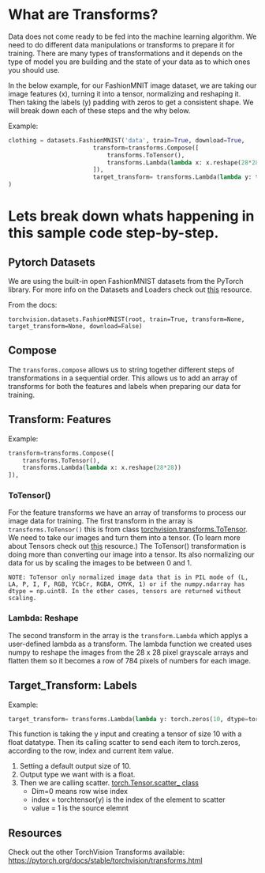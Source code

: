 # What are Transforms?

Data does not come ready to be fed into the machine learning algorithm. We need to do different data manipulations or transforms to prepare it for training. There are many types of transformations and it depends on the type of model you are building and the state of your data as to which ones you should use. 

In the below example, for our FashionMNIT image dataset, we are taking our image features (x), turning it into a tensor, normalizing and reshaping it. Then taking the labels (y) padding with zeros to get a consistent shape. We will break down each of these steps and the why below.

Example:

```python
clothing = datasets.FashionMNIST('data', train=True, download=True,
                        transform=transforms.Compose([
                            transforms.ToTensor(),
                            transforms.Lambda(lambda x: x.reshape(28*28))
                        ]),
                        target_transform= transforms.Lambda(lambda y: torch.zeros(10, dtype=torch.float).scatter_(dim=0, index=torch.tensor(y), value=1))
)
```

# Lets break down whats happening in this sample code step-by-step.

## Pytorch Datasets
<!--TODO link to Ari' Dataset info-->
We are using the built-in open FashionMNIST datasets from the PyTorch library. For more info on the Datasets and Loaders check out [this]() resource.

From the docs:
```
torchvision.datasets.FashionMNIST(root, train=True, transform=None, target_transform=None, download=False)
```

## Compose
The `transforms.compose` allows us to string together different steps of transformations in a sequential order. This allows us to add an array of transforms for both the features and labels when preparing our data for training.

## Transform: Features

Example:
```python
transform=transforms.Compose([
    transforms.ToTensor(),
    transforms.Lambda(lambda x: x.reshape(28*28))
]),
```

### ToTensor() 
For the feature transforms we have an array of transforms to process our image data for training. The first transform in the array is `transforms.ToTensor()` this is from class [torchvision.transforms.ToTensor](https://pytorch.org/docs/stable/torchvision/transforms.html#torchvision.transforms.ToTensor). We need to take our images and turn them into a tensor. (To learn more about Tensors check out [this]() resource.) The ToTensor() transformation is doing more than converting our image into a tensor. Its also normalizing our data for us by scaling the images to be between 0 and 1.

```
NOTE: ToTensor only normalized image data that is in PIL mode of (L, LA, P, I, F, RGB, YCbCr, RGBA, CMYK, 1) or if the numpy.ndarray has dtype = np.uint8. In the other cases, tensors are returned without scaling.
```


### Lambda: Reshape

The second transform in the array is the `transform.Lambda` which applys a user-defined lambda as a transform. The lambda function we created uses numpy to reshape the images from the 28 x 28 pixel grayscale arrays and flatten them so it becomes a row of 784 pixels of numbers for each image. 

## Target_Transform: Labels
Example:
```python
target_transform= transforms.Lambda(lambda y: torch.zeros(10, dtype=torchfloat).scatter_(dim=0, index=torchtensor(y), value=1))
```
This function is taking the y input and creating a tensor of size 10 with a float datatype. Then its calling scatter to send each item to torch.zeros, according to the row, index and current item value.

1. Setting a default output size of 10.
2. Output type we want with is a float.
3. Then we are calling scatter. 
[torch.Tensor.scatter_ class](https://pytorch.org/docs/stable/tensors.html#torch.Tensor.scatter_)
    * Dim=0 means row wise index
    * index = torchtensor(y) is the index of the element to scatter
    * value = 1 is the source elemnt


## Resources

Check out the other TorchVision Transforms available: https://pytorch.org/docs/stable/torchvision/transforms.html